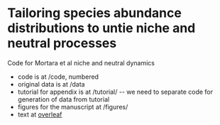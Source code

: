 # Tailoring species abundance distributions to untie niche and neutral processes

Code for Mortara et al niche and neutral dynamics

- code is at /code, numbered
- original data is at /data
- tutorial for appendix is at /tutorial/ -- we need to separate code for generation of data from tutorial 
- figures for the manuscript at /figures/
- text at [overleaf](https://www.overleaf.com/project/5d1d047e8ca02e5f56d3d212)
